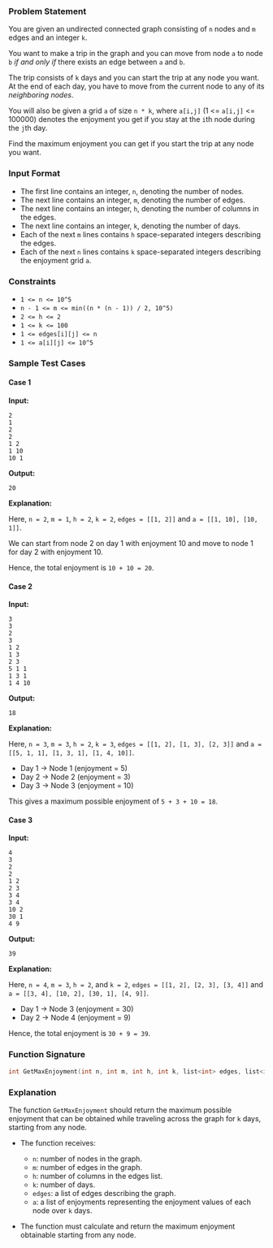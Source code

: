 ### Problem Statement

You are given an undirected connected graph consisting of `n` nodes and `m` edges and an integer `k`.

You want to make a trip in the graph and you can move from node `a` to node `b` *if and only if* there exists an edge between `a` and `b`.

The trip consists of `k` days and you can start the trip at any node you want. At the end of each day, you have to move from the current node to any of its *neighboring nodes*.

You will also be given a grid `a` of size `n * k`, where `a[i,j]` (1 <= `a[i,j]` <= 100000) denotes the enjoyment you get if you stay at the `i`th node during the `j`th day.

Find the maximum enjoyment you can get if you start the trip at any node you want.

### Input Format

- The first line contains an integer, `n`, denoting the number of nodes.
- The next line contains an integer, `m`, denoting the number of edges.
- The next line contains an integer, `h`, denoting the number of columns in the edges.
- The next line contains an integer, `k`, denoting the number of days.
- Each of the next `m` lines contains `h` space-separated integers describing the edges.
- Each of the next `n` lines contains `k` space-separated integers describing the enjoyment grid `a`.

### Constraints

- `1 <= n <= 10^5`
- `n - 1 <= m <= min((n * (n - 1)) / 2, 10^5)`
- `2 <= h <= 2`
- `1 <= k <= 100`
- `1 <= edges[i][j] <= n`
- `1 <= a[i][j] <= 10^5`

### Sample Test Cases

#### Case 1

**Input:**

```
2
1
2
2
1 2
1 10
10 1
```

**Output:**

```
20
```

**Explanation:**

Here, `n = 2`, `m = 1`, `h = 2`, `k = 2`, `edges = [[1, 2]]` and `a = [[1, 10], [10, 1]]`.

We can start from node 2 on day 1 with enjoyment 10 and move to node 1 for day 2 with enjoyment 10. 

Hence, the total enjoyment is `10 + 10 = 20`.

#### Case 2

**Input:**

```
3
3
2
3
1 2
1 3
2 3
5 1 1
1 3 1
1 4 10
```

**Output:**

```
18
```

**Explanation:**

Here, `n = 3`, `m = 3`, `h = 2`, `k = 3`, `edges = [[1, 2], [1, 3], [2, 3]]` and `a = [[5, 1, 1], [1, 3, 1], [1, 4, 10]]`.

- Day 1 -> Node 1 (enjoyment = 5)
- Day 2 -> Node 2 (enjoyment = 3)
- Day 3 -> Node 3 (enjoyment = 10)

This gives a maximum possible enjoyment of `5 + 3 + 10 = 18`.

#### Case 3

**Input:**

```
4
3
2
2
1 2
2 3
3 4
3 4
10 2
30 1
4 9
```

**Output:**

```
39
```

**Explanation:**

Here, `n = 4`, `m = 3`, `h = 2`, and `k = 2`, `edges = [[1, 2], [2, 3], [3, 4]]` and `a = [[3, 4], [10, 2], [30, 1], [4, 9]]`.

- Day 1 -> Node 3 (enjoyment = 30)
- Day 2 -> Node 4 (enjoyment = 9)

Hence, the total enjoyment is `30 + 9 = 39`.

### Function Signature

```cpp
int GetMaxEnjoyment(int n, int m, int h, int k, list<int> edges, list<int> a);
```

### Explanation

The function `GetMaxEnjoyment` should return the maximum possible enjoyment that can be obtained while traveling across the graph for `k` days, starting from any node.

- The function receives:
  - `n`: number of nodes in the graph.
  - `m`: number of edges in the graph.
  - `h`: number of columns in the edges list.
  - `k`: number of days.
  - `edges`: a list of edges describing the graph.
  - `a`: a list of enjoyments representing the enjoyment values of each node over `k` days.

- The function must calculate and return the maximum enjoyment obtainable starting from any node.
